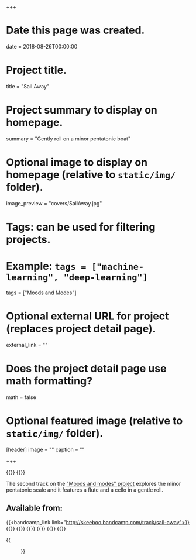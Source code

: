 +++
# Date this page was created.
date = 2018-08-26T00:00:00

# Project title.
title = "Sail Away"

# Project summary to display on homepage.
summary = "Gently roll on a minor pentatonic boat"

# Optional image to display on homepage (relative to `static/img/` folder).
image_preview = "covers/SailAway.jpg"

# Tags: can be used for filtering projects.
# Example: `tags = ["machine-learning", "deep-learning"]`
tags = ["Moods and Modes"]

# Optional external URL for project (replaces project detail page).
external_link = ""

# Does the project detail page use math formatting?
math = false

# Optional featured image (relative to `static/img/` folder).
[header]
image = ""
caption = ""

+++

{{<bandcamp title="Sail Away" track="1637118396" link="http://skeeboo.bandcamp.com/track/sail-away">}}
{{<noisetrade code="56774cf5-911b-4c63-bf32-dc7f8efe86a3">}}

The second track on the ["Moods and modes" project](/post/moods_and_modes) explores the minor pentatonic scale and it features a flute and a cello in a gentle roll.

## Available from:

{{<bandcamp_link link="http://skeeboo.bandcamp.com/track/sail-away">}}
{{<itunes link="https://itunes.apple.com/us/album/sail-away-single/">}}
{{<amazon link="http://www.amazon.com/gp/product/B07GVPNJBZ/">}}
{{<spotify link="https://open.spotify.com/track/4AVJv7O9FNe6i7T7ZdiPxR?si=jF_Hm_IoRIW-X58IDdcPFg">}}
{{<youtube link="https://youtu.be/qvcRzvey-UU">}}
{{<deezer link="https://www.deezer.com/album/71654472">}}
{{<napster link="https://us.napster.com/artist/skeeboo/album/sail-away">}}

{{<figure src="/img/covers/SailAway.jpg" width="320" link="https://distrokid.com/hyperfollow/skeeboo/erKH" target="_blank">}}